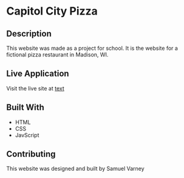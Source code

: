 # Capitol City Pizza

## Description
This website was made as a project for school. It is the website for a fictional
pizza restaurant in Madison, WI. 

## Live Application
Visit the live site at [text](https://samvrny.github.io/capcitypizza/)

## Built With
* HTML
* CSS
* JavScript

## Contributing
This website was designed and built by Samuel Varney
